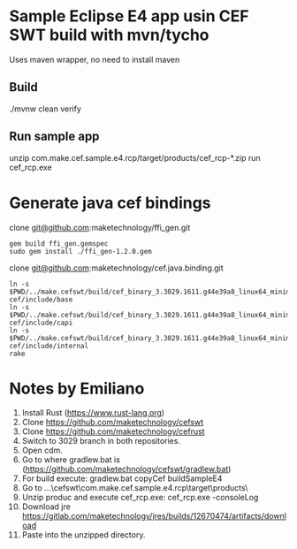 # Sample Eclipse E4 app usin CEF SWT build with mvn/tycho

Uses maven wrapper, no need to install maven

## Build

./mvnw clean verify

## Run sample app

unzip com.make.cef.sample.e4.rcp/target/products/cef_rcp-*.zip
run cef_rcp.exe


# Generate java cef bindings

clone git@github.com:maketechnology/ffi_gen.git

```
gem build ffi_gen.gemspec
sudo gem install ./ffi_gen-1.2.0.gem 
```

clone git@github.com:maketechnology/cef.java.binding.git
```
ln -s $PWD/../make.cefswt/build/cef_binary_3.3029.1611.g44e39a8_linux64_minimal/include/base cef/include/base
ln -s $PWD/../make.cefswt/build/cef_binary_3.3029.1611.g44e39a8_linux64_minimal/include/capi cef/include/capi
ln -s $PWD/../make.cefswt/build/cef_binary_3.3029.1611.g44e39a8_linux64_minimal/include/internal cef/include/internal
rake
```

# Notes by Emiliano
1. Install Rust (https://www.rust-lang.org)
2. Clone https://github.com/maketechnology/cefswt
3. Clone https://github.com/maketechnology/cefrust
4. Switch to 3029 branch in both repositories.
5. Open cdm.
6. Go to where gradlew.bat is (https://github.com/maketechnology/cefswt/gradlew.bat)
7. For build execute: gradlew.bat copyCef buildSampleE4
8. Go to ...\cefswt\com.make.cef.sample.e4.rcp\target\products\
9. Unzip produc and execute cef_rcp.exe: cef_rcp.exe -consoleLog
10. Download jre https://gitlab.com/maketechnology/jres/builds/12670474/artifacts/download
11. Paste into the unzipped directory.

